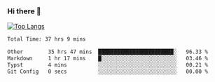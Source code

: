 ### Hi there 👋

[![Top Langs](https://github-readme-stats.vercel.app/api/top-langs/?username=Lslightly&layout=compact)](https://github.com/anuraghazra/github-readme-stats)

<!--START_SECTION:waka-->

```txt
Total Time: 37 hrs 9 mins

Other        35 hrs 47 mins  ████████████████████████░   96.33 %
Markdown     1 hr 17 mins    █░░░░░░░░░░░░░░░░░░░░░░░░   03.46 %
Typst        4 mins          ░░░░░░░░░░░░░░░░░░░░░░░░░   00.21 %
Git Config   0 secs          ░░░░░░░░░░░░░░░░░░░░░░░░░   00.00 %
```

<!--END_SECTION:waka-->

